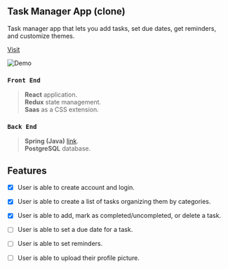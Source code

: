 
## Task Manager App (clone)

Task manager app that lets you add tasks, set due dates, get reminders, and customize themes. 

[Visit](https://to-do-app-five.now.sh/login)


![Demo](src/assets/fast-x5.gif)

### `Front End`

>**React** application.  
 **Redux** state management.  
 **Saas** as a CSS extension.

### `Back End`

>**Spring (Java)** [link](https://github.com/leananepari/todo-app-spring).  
 **PostgreSQL** database.

## Features

- [x] User is able to create account and login. 

- [x] User is able to create a list of tasks organizing them by categories. 

- [x] User is able to add, mark as completed/uncompleted, or delete a task.

- [ ] User is able to set a due date for a task. 

- [ ] User is able to set reminders. 

- [ ] User is able to upload their profile picture. 
